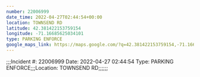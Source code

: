 ```yaml
---
number: 22006999
date_time: 2022-04-27T02:44:54+00:00
location: TOWNSEND RD
latitude: 42.381422153759154
longitude: -71.16685625034101
type: PARKING ENFORCE
google_maps_link: https://maps.google.com/?q=42.381422153759154,-71.16685625034101
---
```


;;;Incident #: 22006999  Date: 2022-04-27 02:44:54  Type: PARKING ENFORCE;;;Location: TOWNSEND RD;;;;;;
